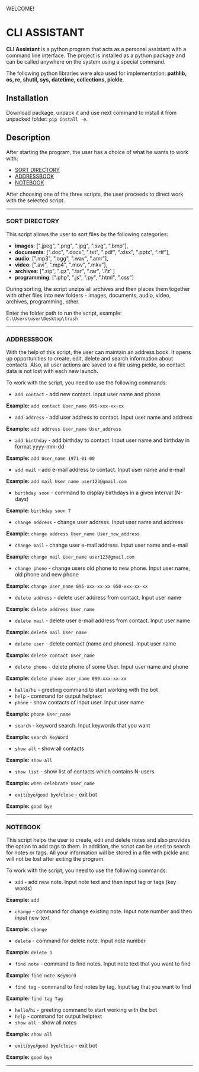 WELCOME! 

# CLI ASSISTANT
<b>CLI Assistant</b> is a python program that acts as a personal assistant with a command line interface.  The project is installed as a python package and can be called anywhere on the system using a special command.

The following python libraries were also used for implementation: <b>pathlib, os, re, shutil, sys, datetime, collections, pickle</b>.
## Installation

Download package, unpack it and use next command to install it from unpacked folder: `pip install -e`.

## Description

After starting the program, the user has a choice of what he wants to work with:
 - [SORT DIRECTORY](#sort-directory)
 - [ADDRESSBOOK](#addressbook)
 - [NOTEBOOK](#notebook)
 
 After choosing one of the three scripts, the user proceeds to direct work with the selected script.

__________________________________________________________________________________________________________________________________________________________________

### SORT DIRECTORY

This script allows the user to sort files by the following categories:
- **images**: [".jpeg", ".png", ".jpg", ".svg", “.bmp”], 
- **documents**: [".doc", ".docx", ".txt", ".pdf", ".xlsx", ".pptx", “.rtf”], 
- **audio**: [".mp3", ".ogg", ".wav", ".amr"], 
- **video**: [".avi", ".mp4", ".mov", ".mkv"], 
- **archives**: [".zip", ".gz", ".tar", “.rar”, '.7z' ] 
- **programming**: [".php", ".js", ".py", ".html", ".css"]

 During sorting, the script unzips all archives and then places them together with other files into new folders - images, documents, audio, video, archives, programming, other.
 
 Enter the folder path to run the script, example: `C:\Users\user\Desktop\trash`
 
 __________________________________________________________________________________________________________________________________________________________________
 
 ### ADDRESSBOOK
 
With the help of this script, the user can maintain an address book. It opens up opportunities to create, edit, delete and search information about contacts.  Also, all user actions are saved to a file using pickle, so contact data is not lost with each new launch.

To work with the script, you need to use the following commands:
- `add contact` - add new contact. Input user name and phone

**Example:** `add contact User_name 095-xxx-xx-xx`

- `add address` - add user address to contact. Input user name and address

**Example:** `add address User_name User_address`

- `add birthday` - add birthday to contact. Input user name and birthday in format yyyy-mm-dd

**Example:** `add User_name 1971-01-00`

- `add mail` - add e-mail address to contact. Input user name and e-mail

**Example:** `add mail User_name user123@gmail.com`

- `birthday soon` - command to display birthdays in a given interval (N-days)

**Example:** `birthday soon 7`

- `change address` - change user address. Input user name and address

**Example:** `change address User_name User_new_address`

- `change mail` - change user e-mail address. Input user name and e-mail

**Example:** `change mail User_name user123@gmail.com`

- `change phone` - change users old phone to new phone. Input user name, old phone and new phone

**Example:** `change User_name 095-xxx-xx-xx 050-xxx-xx-xx`

- `delete address` - delete user address from contact. Input user name

**Example:** `delete address User_name`

- `delete mail` - delete user e-mail address from contact. Input user name

**Example:** `delete mail User_name`

- `delete user` - delete contact (name and phones). Input user name

**Example:** `delete contact User_name`

- `delete phone` - delete phone of some User. Input user name and phone

**Example:** `delete phone User_name 099-xxx-xx-xx`

- `hello/hi` - greeting command to start working with the bot
- `help` - command for output helptext
- `phone` - show contacts of input user. Input user name

**Example:** `phone User_name`

- `search` - keyword search. Input keywords that you want

**Example:** `search KeyWord`

- `show all` - show all contacts

**Example:** `show all`

- `show list` - show list of contacts which contains N-users

**Example:** `when celebrate User_name`

- `exit`/`bye`/`good bye`/`close` - exit bot

**Example:** `good bye`

_____________________________________________________________________________________________________________________________________________________________________

### NOTEBOOK
This script helps the user to create, edit and delete notes and also provides the option to add tags to them.  In addition, the script can be used to search for notes or tags.  All your information will be stored in a file with pickle and will not be lost after exiting the program.

To work with the script, you need to use the following commands:

- `add` - add new note. Input note text and then input tag or tags (key words)

**Example:** `add`

- `change` - command for change existing note. Input note number and then input new text

**Example:** `change`

- `delete` - command for delete note. Input note number

**Example:** `delete 1`

- `find note` - command to find notes. Input note text that you want to find

**Example:** `find note KeyWord`

- `find tag` - command to find notes by tag. Input tag that you want to find

**Example:** `find tag Tag`

- `hello`/`hi` - greeting command to start working with the bot
- `help` - command for output helptext
- `show all` - show all notes

**Example:** `show all`

- `exit`/`bye`/`good bye`/`close` - exit bot

**Example:** `good bye`

_____________________________________________________________________________________________________________________________________________________________________


